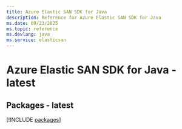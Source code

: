```yaml
---
title: Azure Elastic SAN SDK for Java
description: Reference for Azure Elastic SAN SDK for Java
ms.date: 09/23/2025
ms.topic: reference
ms.devlang: java
ms.service: elasticsan
---
```

# Azure Elastic SAN SDK for Java - latest
## Packages - latest
[!INCLUDE [packages](elastic-san-index.md)]